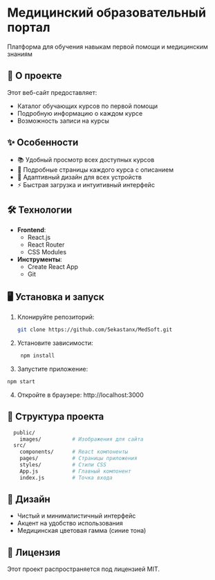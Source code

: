 # Медицинский образовательный портал

Платформа для обучения навыкам первой помощи и медицинским знаниям

## 🚀 О проекте

Этот веб-сайт предоставляет:
- Каталог обучающих курсов по первой помощи
- Подробную информацию о каждом курсе
- Возможность записи на курсы

## ✨ Особенности

- 📚 Удобный просмотр всех доступных курсов
- 🎥 Подробные страницы каждого курса с описанием
- 📱 Адаптивный дизайн для всех устройств
- ⚡ Быстрая загрузка и интуитивный интерфейс

## 🛠 Технологии

- **Frontend**: 
  - React.js
  - React Router
  - CSS Modules
- **Инструменты**:
  - Create React App
  - Git

## 🖥 Установка и запуск

1. Клонируйте репозиторий:
   ```bash
   git clone https://github.com/5ekastanx/MedSoft.git
   ```
2. Установите зависимости:
   ```bash
    npm install
   ```
3. Запустите приложение:

  ```bash
  npm start
  ```
4. Откройте в браузере:
  http://localhost:3000
## 📂 Структура проекта
  ```bash
    public/
      images/          # Изображения для сайта
    src/
      components/      # React компоненты
      pages/           # Страницы приложения
      styles/          # Стили CSS
      App.js           # Главный компонент
      index.js         # Точка входа
  ```
## 🎨 Дизайн
  - Чистый и минималистичный интерфейс
  - Акцент на удобство использования
  - Медицинская цветовая гамма (синие тона)
## 📝 Лицензия
Этот проект распространяется под лицензией MIT.
